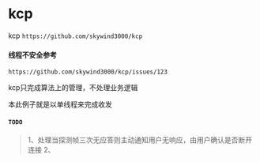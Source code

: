 # kcp
kcp `https://github.com/skywind3000/kcp`

#### 线程不安全参考
`https://github.com/skywind3000/kcp/issues/123`


kcp只完成算法上的管理，不处理业务逻辑

本此例子就是以单线程来完成收发

#### `TODO`
> 1、处理当探测帧三次无应答则主动通知用户无响应，由用户确认是否断开连接
> 2、